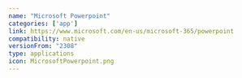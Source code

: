 ```yaml
---
name: "Microsoft Powerpoint"
categories: ['app']
link: https://www.microsoft.com/en-us/microsoft-365/powerpoint
compatibility: native
versionFrom: "2308"
type: applications
icon: MicrosoftPowerpoint.png
---
```


